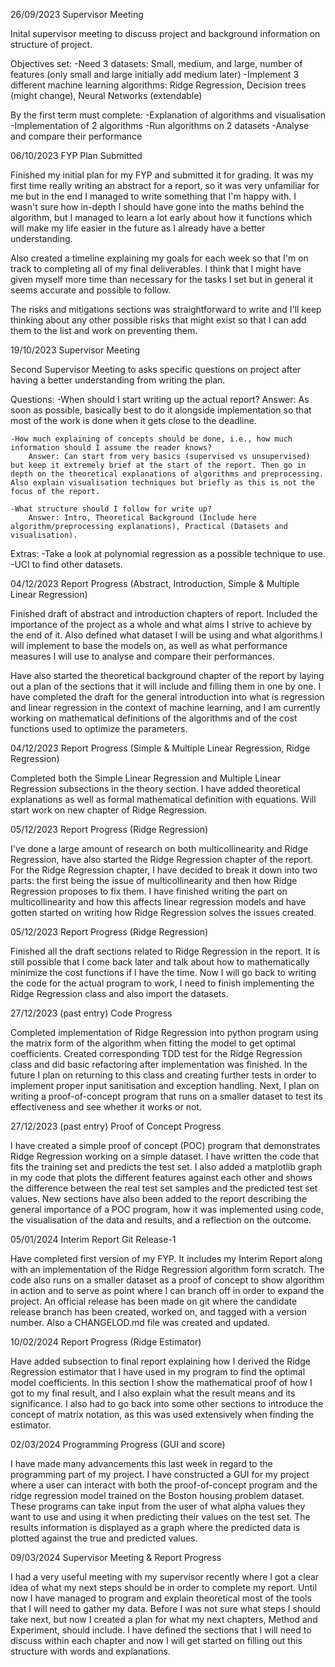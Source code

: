 26/09/2023
Supervisor Meeting

Inital supervisor meeting to discuss project and background information on structure of project.

Objectives set:
	-Need 3 datasets: Small, medium, and large, number of features (only small and large initially add medium later)
	-Implement 3 different machine learning algorithms: Ridge Regression, Decision trees (might change), Neural Networks (extendable)
	
By the first term must complete:
	-Explanation of algorithms and visualisation
	-Implementation of 2 algorithms
	-Run algorithms on 2 datasets
	-Analyse and compare their performance
	

06/10/2023
FYP Plan Submitted

Finished my initial plan for my FYP and submitted it for grading. It was my first time really writing an abstract for a report, so it was very unfamiliar for me but in the end I managed to write something that I'm happy with. I wasn't sure how in-depth I should have gone into the maths behind the algorithm, but I managed to learn a lot early about how it functions which will make my life easier in the future as I already have a better understanding. 

Also created a timeline explaining my goals for each week so that I'm on track to completing all of my final deliverables. I think that I might have given myself more time than necessary for the tasks I set but in general it seems accurate and possible to follow.

The risks and mitigations sections was straightforward to write and I'll keep thinking about any other possible risks that might exist so that I can add them to the list and work on preventing them.


19/10/2023
Supervisor Meeting

Second Supervisor Meeting to asks specific questions on project after having a better understanding from writing the plan.

Questions:
	-When should I start writing up the actual report?
		Answer: As soon as possible, basically best to do it alongside implementation so that most of the work is done when it gets close to the deadline.
	
	-How much explaining of concepts should be done, i.e., how much information should I assume the reader knows?
		Answer: Can start from very basics (supervised vs unsupervised) but keep it extremely brief at the start of the report. Then go in depth on the theoretical explanations of algorithms and preprocessing. Also explain visualisation techniques but briefly as this is not the focus of the report.
		
	-What structure should I follow for write up?
		Answer: Intro, Theoretical Background (Include here algorithm/preprocessing explanations), Practical (Datasets and visualisation).
		
Extras:
	-Take a look at polynomial regression as a possible technique to use.
	-UCI to find other datasets.
	

04/12/2023
Report Progress (Abstract, Introduction, Simple & Multiple Linear Regression)

Finished draft of abstract and introduction chapters of report. Included the importance of the project as a whole and what aims I strive to achieve by the end of it. Also defined what dataset I will be using and what algorithms I will implement to base the models on, as well as what performance measures I will use to analyse and compare their performances.

Have also started the theoretical background chapter of the report by laying out a plan of the sections that it will include and filling them in one by one. I have completed the draft for the general introduction into what is regression and linear regression in the context of machine learning, and I am currently working on mathematical definitions of the algorithms and of the cost functions used to optimize the parameters.


04/12/2023
Report Progress (Simple & Multiple Linear Regression, Ridge Regression)

Completed both the Simple Linear Regression and Multiple Linear Regression subsections in the theory section. I have added theoretical explanations as well as formal mathematical definition with equations. Will start work on new chapter of Ridge Regression.


05/12/2023
Report Progress (Ridge Regression)

I've done a large amount of research on both multicollinearity and Ridge Regression, have also started the Ridge Regression chapter of the report. For the Ridge Regression chapter, I have decided to break it down into two parts: the first being the issue of multicollinearity and then how Ridge Regression proposes to fix them. I have finished writing the part on multicollinearity and how this affects linear regression models and have gotten started on writing how Ridge Regression solves the issues created.


05/12/2023
Report Progress (Ridge Regression)

Finished all the draft sections related to Ridge Regression in the report. It is still possible that I come back later and talk about how to mathematically minimize the cost functions if I have the time. Now I will go back to writing the code for the actual program to work, I need to finish implementing the Ridge Regression class and also import the datasets.


27/12/2023 (past entry)
Code Progress 

Completed implementation of Ridge Regression into python program using the matrix form of the algorithm when fitting the model to get optimal coefficients. Created corresponding TDD test for the Ridge Regression class and did basic refactoring after implementation was finished. In the future I plan on returning to  this class and creating further tests in order to implement proper input sanitisation and exception handling. Next, I plan on writing a proof-of-concept program that runs on a smaller dataset to test its effectiveness and see whether it works or not.


27/12/2023 (past entry)
Proof of Concept Progress

I have created a simple proof of concept (POC) program that demonstrates Ridge Regression working on a simple dataset. I have written the code that fits the training set and predicts the test set. I also added a matplotlib graph in my code that plots the different features against each other and shows the difference between the real test set samples and the predicted test set values. New sections have also been added to the report describing the general importance of a POC program, how it was implemented using code, the visualisation of the data and results, and a reflection on the outcome.


05/01/2024
Interim Report Git Release-1

Have completed first version of my FYP. It includes my Interim Report along with an implementation of the Ridge Regression algorithm form scratch. The code also runs on a smaller dataset as a proof of concept to show algorithm in action and to serve as point where I can branch off in order to expand the project. An official release has been made on git where the candidate release branch has been created, worked on, and tagged with a version number. Also a CHANGELOD.md file was created and updated.


10/02/2024
Report Progress (Ridge Estimator)

Have added subsection to final report explaining how I derived the Ridge Regression estimator that I have used in my program to find the optimal model coefficients. In this section I show the mathematical proof of how I got to my final result, and I also explain what the result means and its significance. I also had to go back into some other sections to introduce the concept of matrix notation, as this was used extensively when finding the estimator.


02/03/2024
Programming Progress (GUI and score)

I have made many advancements this last week in regard to the programming part of my project. I have constructed a GUI for my project where a user can interact with both the proof-of-concept program and the ridge regression model trained on the Boston housing problem dataset. These programs can take input from the user of what alpha values they want to use and using it when predicting their values on the test set. The results information is displayed as a graph where the predicted data is plotted against the true and predicted values.


09/03/2024
Supervisor Meeting & Report Progress

I had a very useful meeting with my supervisor recently where I got a clear idea of what my next steps should be in order to complete my report. Until now I have managed to program and explain theoretical most of the tools that I will need to gather my data. Before I was not sure what steps I should take next, but now I created a plan for what my next chapters, Method and Experiment, should include. I have defined the sections that I will need to discuss within each chapter and now I will get started on filling out this structure with words and explanations.
